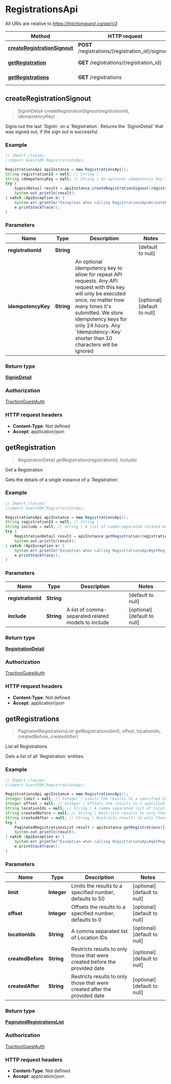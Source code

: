 # RegistrationsApi

All URIs are relative to *https://tractionguest.ca/api/v3*

Method | HTTP request | Description
------------- | ------------- | -------------
[**createRegistrationSignout**](RegistrationsApi.md#createRegistrationSignout) | **POST** /registrations/{registration_id}/signouts | 
[**getRegistration**](RegistrationsApi.md#getRegistration) | **GET** /registrations/{registration_id} | Get a Registration
[**getRegistrations**](RegistrationsApi.md#getRegistrations) | **GET** /registrations | List all Registrations



## createRegistrationSignout

> SigninDetail createRegistrationSignout(registrationId, idempotencyKey)



Signs out the last &#x60;Signin&#x60; on a &#x60;Registration&#x60;. Returns the &#x60;SigninDetail&#x60; that was signed out, if the sign out is successful.

### Example

```java
// Import classes:
//import GuestSDK.RegistrationsApi;

RegistrationsApi apiInstance = new RegistrationsApi();
String registrationId = null; // String | 
String idempotencyKey = null; // String | An optional idempotency key to allow for repeat API requests. Any API request with this key will only be executed once, no matter how many times it's submitted. We store idempotency keys for only 24 hours. Any `Idempotency-Key` shorter than 10 characters will be ignored
try {
    SigninDetail result = apiInstance.createRegistrationSignout(registrationId, idempotencyKey);
    System.out.println(result);
} catch (ApiException e) {
    System.err.println("Exception when calling RegistrationsApi#createRegistrationSignout");
    e.printStackTrace();
}
```

### Parameters


Name | Type | Description  | Notes
------------- | ------------- | ------------- | -------------
 **registrationId** | **String**|  | [default to null]
 **idempotencyKey** | **String**| An optional idempotency key to allow for repeat API requests. Any API request with this key will only be executed once, no matter how many times it&#39;s submitted. We store idempotency keys for only 24 hours. Any &#x60;Idempotency-Key&#x60; shorter than 10 characters will be ignored | [optional] [default to null]

### Return type

[**SigninDetail**](SigninDetail.md)

### Authorization

[TractionGuestAuth](../README.md#TractionGuestAuth)

### HTTP request headers

- **Content-Type**: Not defined
- **Accept**: application/json


## getRegistration

> RegistrationDetail getRegistration(registrationId, include)

Get a Registration

Gets the details of a single instance of a &#x60;Registration&#x60;

### Example

```java
// Import classes:
//import GuestSDK.RegistrationsApi;

RegistrationsApi apiInstance = new RegistrationsApi();
String registrationId = null; // String | 
String include = null; // String | A list of comma-separated related models to include
try {
    RegistrationDetail result = apiInstance.getRegistration(registrationId, include);
    System.out.println(result);
} catch (ApiException e) {
    System.err.println("Exception when calling RegistrationsApi#getRegistration");
    e.printStackTrace();
}
```

### Parameters


Name | Type | Description  | Notes
------------- | ------------- | ------------- | -------------
 **registrationId** | **String**|  | [default to null]
 **include** | **String**| A list of comma-separated related models to include | [optional] [default to null]

### Return type

[**RegistrationDetail**](RegistrationDetail.md)

### Authorization

[TractionGuestAuth](../README.md#TractionGuestAuth)

### HTTP request headers

- **Content-Type**: Not defined
- **Accept**: application/json


## getRegistrations

> PaginatedRegistrationsList getRegistrations(limit, offset, locationIds, createdBefore, createdAfter)

List all Registrations

Gets a list of all &#x60;Registration&#x60; entities.

### Example

```java
// Import classes:
//import GuestSDK.RegistrationsApi;

RegistrationsApi apiInstance = new RegistrationsApi();
Integer limit = null; // Integer | Limits the results to a specified number, defaults to 50
Integer offset = null; // Integer | Offsets the results to a specified number, defaults to 0
String locationIds = null; // String | A comma separated list of Location IDs
String createdBefore = null; // String | Restricts results to only those that were created before the provided date
String createdAfter = null; // String | Restricts results to only those that were created after the provided date
try {
    PaginatedRegistrationsList result = apiInstance.getRegistrations(limit, offset, locationIds, createdBefore, createdAfter);
    System.out.println(result);
} catch (ApiException e) {
    System.err.println("Exception when calling RegistrationsApi#getRegistrations");
    e.printStackTrace();
}
```

### Parameters


Name | Type | Description  | Notes
------------- | ------------- | ------------- | -------------
 **limit** | **Integer**| Limits the results to a specified number, defaults to 50 | [optional] [default to null]
 **offset** | **Integer**| Offsets the results to a specified number, defaults to 0 | [optional] [default to null]
 **locationIds** | **String**| A comma separated list of Location IDs | [optional] [default to null]
 **createdBefore** | **String**| Restricts results to only those that were created before the provided date | [optional] [default to null]
 **createdAfter** | **String**| Restricts results to only those that were created after the provided date | [optional] [default to null]

### Return type

[**PaginatedRegistrationsList**](PaginatedRegistrationsList.md)

### Authorization

[TractionGuestAuth](../README.md#TractionGuestAuth)

### HTTP request headers

- **Content-Type**: Not defined
- **Accept**: application/json

